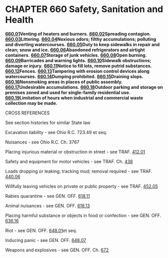 CHAPTER 660 Safety, Sanitation and Health
=========================================

[**660.01**](35647a42.html)**Venting of heaters and burners.**
[**660.02**](357e4928.html)**Spreading contagion.**
[**660.03**](3589d41b.html)**Littering.**
[**660.04**](3591ce06.html)**Noxious odors; filthy accumulations;
polluting and diverting watercourses.**
[**660.05**](359793a6.html)**Duty to keep sidewalks in repair and clean;
snow and ice.** [**660.06**](35a22141.html)**Abandoned refrigerators and
airtight containers.** [**660.07**](35a81684.html)**Storage of junk
vehicles.** [**660.08**](35bcac29.html)**Open burning.**
[**660.09**](35bf8fd0.html)**Barricades and warning lights.**
[**660.10**](35c804f7.html)**Sidewalk obstructions; damage or injury.**
[**660.11**](35d559c7.html)**Notice to fill lots, remove putrid
substances.** [**660.12**](35dba985.html)**Fences.**
[**660.13**](35e328f0.html)**Tampering with erosion control devices
along watercourses.** [**660.14**](35e8a06a.html)**Dumping prohibited.**
[**660.15**](35edfbca.html)**Draining slops.**
[**660.16**](35f2ed22.html)**Nonsmoking areas in places of public
assembly.** [**660.17**](360145d6.html)**Undesirable accumulations.**
[**660.18**](3614dbd6.html)**Outdoor parking and storage on premises
zoned and used for single-family residential use.**
[**660.19**](362ea610.html)**Limitation of hours when industrial and
commercial waste collection may be made.**

CROSS REFERENCES

See section histories for similar State law

Excavation liability - see Ohio R.C. 723.49 et seq.

Nuisances - see Ohio R.C. Ch. 3767

Placing injurious material or obstruction in street - see TRAF.
[412.01](1d57f813.html)

Safety and equipment for motor vehicles - see TRAF. Ch.
[438](23790fa9.html)

Loads dropping or leaking; tracking mud; removal required - see TRAF.
[440.06](259b4452.html)

Willfully leaving vehicles on private or public property - see TRAF.
[452.05](26ea02af.html)

Rabies quarantine - see GEN. OFF. [618.11](2c4462a9.html)

Animal nuisances - see GEN. OFF. [618.13](2c559f0f.html)

Placing harmful substance or objects in food or confection - see GEN.
OFF. [636.16](31815497.html)

Riot - see GEN. OFF. [648.01](34b065a4.html)et seq.

Inducing panic - see GEN. OFF. [648.07](3505d59e.html)

Weapons and explosives - see GEN. OFF. Ch. [672](37643015.html)
